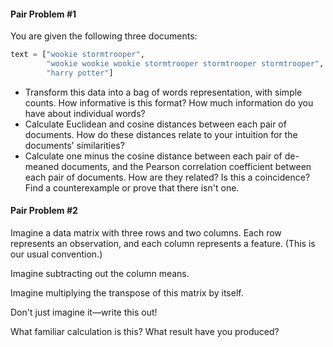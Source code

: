 #### Pair Problem #1

You are given the following three documents:

```python
text = ["wookie stormtrooper",
        "wookie wookie wookie stormtrooper stormtrooper stormtrooper",
        "harry potter"]
```
        
 * Transform this data into a bag of words representation, with simple counts. How informative is this format? How much information do you have about individual words?
 * Calculate Euclidean and cosine distances between each pair of documents. How do these distances relate to your intuition for the documents' similarities?
 * Calculate one minus the cosine distance between each pair of de-meaned documents, and the Pearson correlation coefficient between each pair of documents. How are they related? Is this a coincidence? Find a counterexample or prove that there isn't one.



#### Pair Problem #2

Imagine a data matrix with three rows and two columns. Each row represents an observation, and each column represents a feature. (This is our usual convention.)

Imagine subtracting out the column means.

Imagine multiplying the transpose of this matrix by itself.

Don't just imagine it—write this out!

What familiar calculation is this? What result have you produced?

